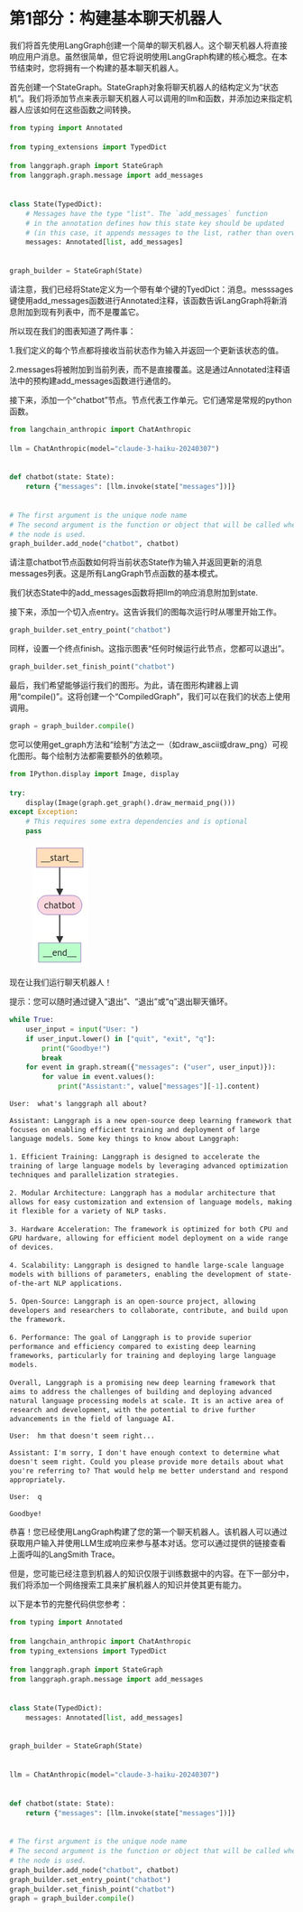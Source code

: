 # 第1部分：构建基本聊天机器人

我们将首先使用LangGraph创建一个简单的聊天机器人。这个聊天机器人将直接响应用户消息。虽然很简单，但它将说明使用LangGraph构建的核心概念。在本节结束时，您将拥有一个构建的基本聊天机器人。

首先创建一个StateGraph。StateGraph对象将聊天机器人的结构定义为“状态机”。我们将添加节点来表示聊天机器人可以调用的llm和函数，并添加边来指定机器人应该如何在这些函数之间转换。

```python
from typing import Annotated

from typing_extensions import TypedDict

from langgraph.graph import StateGraph
from langgraph.graph.message import add_messages


class State(TypedDict):
    # Messages have the type "list". The `add_messages` function
    # in the annotation defines how this state key should be updated
    # (in this case, it appends messages to the list, rather than overwriting them)
    messages: Annotated[list, add_messages]


graph_builder = StateGraph(State)
```

请注意，我们已经将State定义为一个带有单个键的TyedDict：消息。messsages键使用add\_messages函数进行Annotated注释，该函数告诉LangGraph将新消息附加到现有列表中，而不是覆盖它。

所以现在我们的图表知道了两件事：

1.我们定义的每个节点都将接收当前状态作为输入并返回一个更新该状态的值。

2.messages将被附加到当前列表，而不是直接覆盖。这是通过Annotated注释语法中的预构建add\_messages函数进行通信的。

接下来，添加一个“chatbot”节点。节点代表工作单元。它们通常是常规的python函数。

```python
from langchain_anthropic import ChatAnthropic

llm = ChatAnthropic(model="claude-3-haiku-20240307")


def chatbot(state: State):
    return {"messages": [llm.invoke(state["messages"])]}


# The first argument is the unique node name
# The second argument is the function or object that will be called whenever
# the node is used.
graph_builder.add_node("chatbot", chatbot)
```

请注意chatbot节点函数如何将当前状态State作为输入并返回更新的消息messages列表。这是所有LangGraph节点函数的基本模式。

我们状态State中的add\_messages函数将把llm的响应消息附加到state.

接下来，添加一个切入点entry。这告诉我们的图每次运行时从哪里开始工作。

```python
graph_builder.set_entry_point("chatbot")
```

同样，设置一个终点finish。这指示图表“任何时候运行此节点，您都可以退出”。

```python
graph_builder.set_finish_point("chatbot")
```

最后，我们希望能够运行我们的图形。为此，请在图形构建器上调用“compile()”。这将创建一个“CompiledGraph”，我们可以在我们的状态上使用调用。

```python
graph = graph_builder.compile()
```

您可以使用get\_graph方法和“绘制”方法之一（如draw\_ascii或draw\_png）可视化图形。每个绘制方法都需要额外的依赖项。

```python
from IPython.display import Image, display

try:
    display(Image(graph.get_graph().draw_mermaid_png()))
except Exception:
    # This requires some extra dependencies and is optional
    pass
```

<figure><img src="../../.gitbook/assets/下载.jpeg" alt=""><figcaption></figcaption></figure>

现在让我们运行聊天机器人！

提示：您可以随时通过键入“退出”、“退出”或“q”退出聊天循环。

```python
while True:
    user_input = input("User: ")
    if user_input.lower() in ["quit", "exit", "q"]:
        print("Goodbye!")
        break
    for event in graph.stream({"messages": ("user", user_input)}):
        for value in event.values():
            print("Assistant:", value["messages"][-1].content)
```

```
User:  what's langgraph all about?
```

```
Assistant: Langgraph is a new open-source deep learning framework that focuses on enabling efficient training and deployment of large language models. Some key things to know about Langgraph:

1. Efficient Training: Langgraph is designed to accelerate the training of large language models by leveraging advanced optimization techniques and parallelization strategies.

2. Modular Architecture: Langgraph has a modular architecture that allows for easy customization and extension of language models, making it flexible for a variety of NLP tasks.

3. Hardware Acceleration: The framework is optimized for both CPU and GPU hardware, allowing for efficient model deployment on a wide range of devices.

4. Scalability: Langgraph is designed to handle large-scale language models with billions of parameters, enabling the development of state-of-the-art NLP applications.

5. Open-Source: Langgraph is an open-source project, allowing developers and researchers to collaborate, contribute, and build upon the framework.

6. Performance: The goal of Langgraph is to provide superior performance and efficiency compared to existing deep learning frameworks, particularly for training and deploying large language models.

Overall, Langgraph is a promising new deep learning framework that aims to address the challenges of building and deploying advanced natural language processing models at scale. It is an active area of research and development, with the potential to drive further advancements in the field of language AI.
```

```
User:  hm that doesn't seem right...
```

```
Assistant: I'm sorry, I don't have enough context to determine what doesn't seem right. Could you please provide more details about what you're referring to? That would help me better understand and respond appropriately.
```

```
User:  q
```

```
Goodbye!
```

恭喜！您已经使用LangGraph构建了您的第一个聊天机器人。该机器人可以通过获取用户输入并使用LLM生成响应来参与基本对话。您可以通过提供的链接查看上面呼叫的LangSmith Trace。

但是，您可能已经注意到机器人的知识仅限于训练数据中的内容。在下一部分中，我们将添加一个网络搜索工具来扩展机器人的知识并使其更有能力。

以下是本节的完整代码供您参考：

```python
from typing import Annotated

from langchain_anthropic import ChatAnthropic
from typing_extensions import TypedDict

from langgraph.graph import StateGraph
from langgraph.graph.message import add_messages


class State(TypedDict):
    messages: Annotated[list, add_messages]


graph_builder = StateGraph(State)


llm = ChatAnthropic(model="claude-3-haiku-20240307")


def chatbot(state: State):
    return {"messages": [llm.invoke(state["messages"])]}


# The first argument is the unique node name
# The second argument is the function or object that will be called whenever
# the node is used.
graph_builder.add_node("chatbot", chatbot)
graph_builder.set_entry_point("chatbot")
graph_builder.set_finish_point("chatbot")
graph = graph_builder.compile()
```


